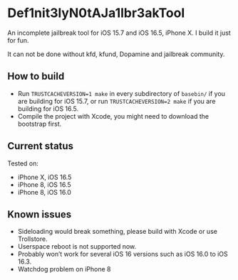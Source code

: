 # Def1nit3lyN0tAJa1lbr3akTool

An incomplete jailbreak tool for iOS 15.7 and iOS 16.5, iPhone X. I build it just for fun.

It can not be done without kfd, kfund, Dopamine and jailbreak community.

## How to build

- Run `TRUSTCACHEVERSION=1 make` in every subdirectory of `basebin/` if you are building for iOS 15.7, or run `TRUSTCACHEVERSION=2 make` if you are building for iOS 16.5. 
- Compile the project with Xcode, you might need to download the bootstrap first.

## Current status

Tested on: 
- iPhone X, iOS 16.5
- iPhone 8, iOS 16.5
- iPhone 8, iOS 16.0

## Known issues

- Sideloading would break something, please build with Xcode or use Trollstore.
- Userspace reboot is not supported now.
- Probably won’t work for several iOS 16 versions such as iOS 16.0 to iOS 16.3.
- Watchdog problem on iPhone 8
